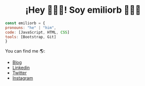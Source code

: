 <h1 align="center">¡Hey 🧑🏻‍💻! Soy emiliorb 🧑🏻‍💻</h1>

```js
const emiliorb = {
pronouns: "he" | "him",
code: [JavaScript, HTML, CSS]
tools: [Bootstrap, Git]
}
```

You can find me 🌎:
- [Blog](#)
- [Linkedin](https://www.linkedin.com/in/emilio-rodriguez-brice%C3%B1o-850a6a26a?lipi=urn%3Ali%3Apage%3Ad_flagship3_profile_view_base_contact_details%3Bt0ZWzvnPSQGNakHasZRCww%3D%3D)
- [Twitter](https://twitter.com/Emiliorb04)
- [Instagram](https://www.instagram.com/_emiliorb/)


